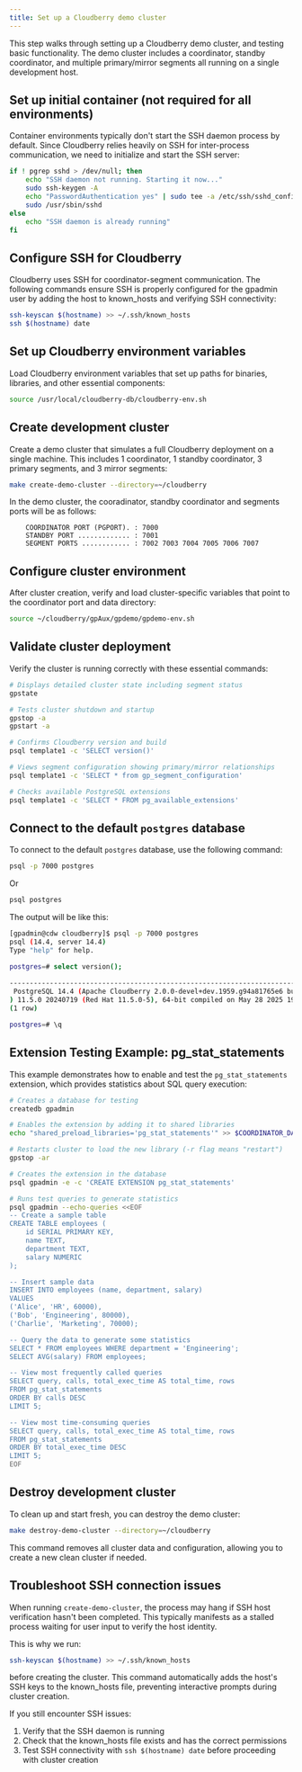 ```yaml
---
title: Set up a Cloudberry demo cluster
---
```


This step walks through setting up a Cloudberry demo cluster, and testing basic functionality. The demo cluster includes a coordinator, standby coordinator, and multiple primary/mirror segments all running on a single development host.

## Set up initial container (not required for all environments)

Container environments typically don't start the SSH daemon process by default. Since Cloudberry relies heavily on SSH for inter-process communication, we need to initialize and start the SSH server:

```bash
if ! pgrep sshd > /dev/null; then
    echo "SSH daemon not running. Starting it now..."
    sudo ssh-keygen -A
    echo "PasswordAuthentication yes" | sudo tee -a /etc/ssh/sshd_config
    sudo /usr/sbin/sshd
else
    echo "SSH daemon is already running"
fi
```

## Configure SSH for Cloudberry

Cloudberry uses SSH for coordinator-segment communication. The following commands ensure SSH is properly configured for the gpadmin user by adding the host to known_hosts and verifying SSH connectivity:

```bash
ssh-keyscan $(hostname) >> ~/.ssh/known_hosts
ssh $(hostname) date
```

## Set up Cloudberry environment variables

Load Cloudberry environment variables that set up paths for binaries, libraries, and other essential components:

```bash
source /usr/local/cloudberry-db/cloudberry-env.sh
```

## Create development cluster

Create a demo cluster that simulates a full Cloudberry deployment on a single machine. This includes 1 coordinator, 1 standby coordinator, 3 primary segments, and 3 mirror segments:

```bash
make create-demo-cluster --directory=~/cloudberry
```

In the demo cluster, the cooradinator, standby coordinator and segments ports will be as follows:

```
    COORDINATOR PORT (PGPORT). : 7000
    STANDBY PORT ............. : 7001
    SEGMENT PORTS ............ : 7002 7003 7004 7005 7006 7007
```

## Configure cluster environment

After cluster creation, verify and load cluster-specific variables that point to the coordinator port and data directory:

```bash
source ~/cloudberry/gpAux/gpdemo/gpdemo-env.sh
```

## Validate cluster deployment

Verify the cluster is running correctly with these essential commands:

```bash
# Displays detailed cluster state including segment status
gpstate

# Tests cluster shutdown and startup
gpstop -a
gpstart -a

# Confirms Cloudberry version and build
psql template1 -c 'SELECT version()'

# Views segment configuration showing primary/mirror relationships
psql template1 -c 'SELECT * from gp_segment_configuration'

# Checks available PostgreSQL extensions
psql template1 -c 'SELECT * FROM pg_available_extensions'
```

## Connect to the default `postgres` database

To connect to the default `postgres` database, use the following command:

```bash
psql -p 7000 postgres
```

Or

```bash
psql postgres
```

The output will be like this:

```bash
[gpadmin@cdw cloudberry]$ psql -p 7000 postgres
psql (14.4, server 14.4)
Type "help" for help.

postgres=# select version();
                                                                                                             version
------------------------------------------------------------------------------------------------------------------------
 PostgreSQL 14.4 (Apache Cloudberry 2.0.0-devel+dev.1959.g94a81765e6 build dev) on x86_64-pc-linux-gnu, compiled by gcc (GCC
) 11.5.0 20240719 (Red Hat 11.5.0-5), 64-bit compiled on May 28 2025 19:57:16 (with assert checking)
(1 row)

postgres=# \q
```

## Extension Testing Example: pg_stat_statements

This example demonstrates how to enable and test the `pg_stat_statements` extension, which provides statistics about SQL query execution:

```bash
# Creates a database for testing
createdb gpadmin

# Enables the extension by adding it to shared libraries
echo "shared_preload_libraries='pg_stat_statements'" >> $COORDINATOR_DATA_DIRECTORY/postgresql.conf

# Restarts cluster to load the new library (-r flag means "restart")
gpstop -ar

# Creates the extension in the database
psql gpadmin -e -c 'CREATE EXTENSION pg_stat_statements'

# Runs test queries to generate statistics
psql gpadmin --echo-queries <<EOF
-- Create a sample table
CREATE TABLE employees (
    id SERIAL PRIMARY KEY,
    name TEXT,
    department TEXT,
    salary NUMERIC
);

-- Insert sample data
INSERT INTO employees (name, department, salary)
VALUES
('Alice', 'HR', 60000),
('Bob', 'Engineering', 80000),
('Charlie', 'Marketing', 70000);

-- Query the data to generate some statistics
SELECT * FROM employees WHERE department = 'Engineering';
SELECT AVG(salary) FROM employees;

-- View most frequently called queries
SELECT query, calls, total_exec_time AS total_time, rows
FROM pg_stat_statements
ORDER BY calls DESC
LIMIT 5;

-- View most time-consuming queries
SELECT query, calls, total_exec_time AS total_time, rows
FROM pg_stat_statements
ORDER BY total_exec_time DESC
LIMIT 5;
EOF
```

## Destroy development cluster

To clean up and start fresh, you can destroy the demo cluster:

```bash
make destroy-demo-cluster --directory=~/cloudberry
```

This command removes all cluster data and configuration, allowing you to create a new clean cluster if needed.

## Troubleshoot SSH connection issues

When running `create-demo-cluster`, the process may hang if SSH host verification hasn't been completed. This typically manifests as a stalled process waiting for user input to verify the host identity. 

This is why we run:

```bash
ssh-keyscan $(hostname) >> ~/.ssh/known_hosts
```
before creating the cluster. This command automatically adds the host's SSH keys to the known_hosts file, preventing interactive prompts during cluster creation.

If you still encounter SSH issues:

1. Verify that the SSH daemon is running
2. Check that the known_hosts file exists and has the correct permissions
3. Test SSH connectivity with `ssh $(hostname) date` before proceeding with cluster creation
